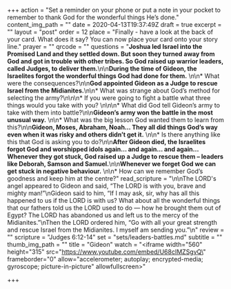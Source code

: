 +++
action = "Set a reminder on your phone or put a note in your pocket to remember to thank God for the wonderful things He’s done."
content_img_path = ""
date = 2020-04-13T19:37:49Z
draft = true
excerpt = ""
layout = "post"
order = 12
place = "Finally - have a look at the back of your card. What does it say? You can now place your card onto your story line."
prayer = ""
qrcode = ""
questions = "**Joshua led Israel into the Promised Land and they settled down. But soon they turned away from God and got in trouble with other tribes. So God raised up warrior leaders, called Judges, to deliver them.**\n\n**During the time of Gideon, the Israelites forgot the wonderful things God had done for them.** \n\n* What were the consequences?\n\n**God appointed Gideon as a Judge to rescue Israel from the Midianites.**\n\n* What was strange about God’s method for selecting the army?\n\n\n* If you were going to fight a battle what three things would you take with you? \n\n\n* What did God tell Gideon’s army to take with them into battle?\n\n**Gideon’s army won the battle in the most unusual way.** \n\n* What was the big lesson God wanted them to learn from this?\n\n**Gideon, Moses, Abraham, Noah… They all did things God’s way even when it was risky and others didn’t get it.** \n\n* Is there anything like this that God is asking you to do?\n\n**After Gideon died, the Israelites forgot God and worshipped idols again… and again… and again... Whenever they got stuck, God raised up a Judge to rescue them – leaders like Deborah, Samson and Samuel.**\n\n**Whenever we forget God we can get stuck in negative behaviour.** \n\n* How can we remember God’s goodness and keep him at the centre?"
read_scripture = "\n\nThe LORD's angel appeared to Gideon and said, “The LORD is with you, brave and mighty man!”\nGideon said to him, “If I may ask, sir, why has all this happened to us if the LORD is with us? What about all the wonderful things that our fathers told us the LORD used to do — how he brought them out of Egypt? The LORD has abandoned us and left us to the mercy of the Midianites.”\nThen the LORD ordered him, “Go with all your great strength and rescue Israel from the Midianites. I myself am sending you.”\n"
review = ""
scripture = "Judges 6:12-14"
set = "sets/leaders-battles.md"
subtitle = ""
thumb_img_path = ""
title = "Gideon"
watch = "<iframe width=\"560\" height=\"315\" src=\"https://www.youtube.com/embed/U68cIMZSgvQ\" frameborder=\"0\" allow=\"accelerometer; autoplay; encrypted-media; gyroscope; picture-in-picture\" allowfullscreen></iframe>"

+++
